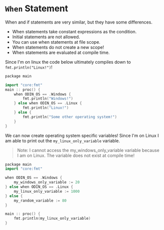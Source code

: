 # `When` Statement

When and if statements are very similar, but they have some differences.

- When statements take constant expressions as the condition.
- Initial statements are not allowed.
- You can use when statements at file scope.
- When statements do not create a new scope!
- When statements are evaluated at compile time.

Since I'm on linux the code below ultimately compiles down to ```fmt.println("Linux!")```!
```cpp
package main

import "core:fmt"
main :: proc() {
    when ODIN_OS == .Windows {
        fmt.println("Windows!")
    } else when ODIN_OS == .Linux {
        fmt.println("Linux!")
    } else {
        fmt.println("Some other operating system!")
    }    
}
```

We can now create operating system specific variables!
Since I'm on Linux I am able to print out the `my_linux_only_variable` variable.
> Note: I cannot access the my_windows_only_variable variable because I am on Linux.
> The variable does not exist at compile time!

```cpp
package main
import "core:fmt"

when ODIN_OS == .Windows {
    my_windows_only_variable := 20
} else when ODIN_OS == .Linux {
    my_linux_only_variable := 1000
} else {
    my_random_variable := 80
}   

main :: proc() { 
    fmt.println(my_linux_only_variable) 
}
```
